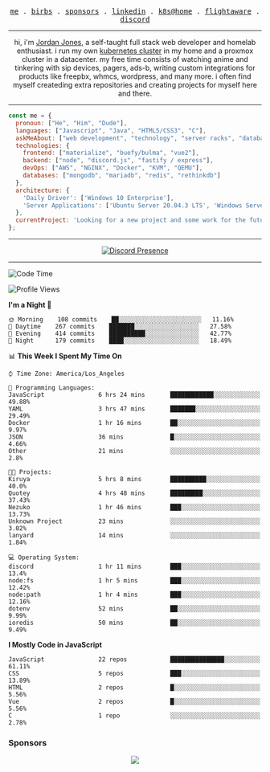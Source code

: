 <p align="center">
  <samp>
    <a href="https://jordanjones.org/">me</a> .
    <a href="https://twitter.com/kashalls">birbs</a> .
    <a href="https://github.com/sponsors/kashalls">sponsors</a> .
    <a href="https://linkedin.com/in/jordpjones">linkedin</a> .
    <a href="https://github.com/kashalls/home-cluster">k8s@home</a> .
    <a href="https://flightaware.com/adsb/stats/user/kashalls">flightaware</a> .
    <a href="https://discord.gg/ctgrp8k">discord</a>
  </samp>
</p>

---

<p align="center">hi, i'm <a href="https://jordanjones.org/">Jordan Jones</a>, a self-taught full stack web developer and homelab enthusiast. i run my own <a href="https://github.com/kashalls/home-cluster">kubernetes cluster</a> in my home and a proxmox cluster in a datacenter. my free time consists of watching anime and tinkering with sip devices, pagers, ads-b, writing custom integrations for products like freepbx, whmcs, wordpress, and many more. i often find myself createding extra repositories and creating projects for myself here and there. </p>

---


```javascript
const me = {
  pronoun: ["He", "Him", "Dude"],
  languages: ["Javascript", "Java", "HTML5/CSS3", "C"],
  askMeAbout: ["web development", "technology", "server racks", "databases", "custom integrations", "sip"],
  technologies: {
    frontend: ["materialize", "buefy/bulma", "vue2"],
    backend: ["node", "discord.js", "fastify / express"],
    devOps: ["AWS", "NGINX", "Docker", "KVM", "QEMU"],
    databases: ["mongodb", "mariadb", "redis", "rethinkdb"]
  },
  architecture: { 
    'Daily Driver': ['Windows 10 Enterprise'],
    'Server Applications': ['Ubuntu Server 20.04.3 LTS', 'Windows Server']
  },
  currentProject: 'Looking for a new project and some work for the future!'
};
```
---

<div align="center">

[![Discord Presence](https://lanyard.cnrad.dev/api/201077739589992448)](https://discord.com/users/201077739589992448)

</div>

---

<!--START_SECTION:waka-->
![Code Time](http://img.shields.io/badge/Code%20Time-1%2C010%20hrs%2046%20mins-blue)

![Profile Views](http://img.shields.io/badge/Profile%20Views-5-blue)

**I'm a Night 🦉** 

```text
🌞 Morning    108 commits    ██░░░░░░░░░░░░░░░░░░░░░░░   11.16% 
🌆 Daytime    267 commits    ███████░░░░░░░░░░░░░░░░░░   27.58% 
🌃 Evening    414 commits    ██████████░░░░░░░░░░░░░░░   42.77% 
🌙 Night      179 commits    ████░░░░░░░░░░░░░░░░░░░░░   18.49%

```


📊 **This Week I Spent My Time On** 

```text
⌚︎ Time Zone: America/Los_Angeles

💬 Programming Languages: 
JavaScript               6 hrs 24 mins       ████████████░░░░░░░░░░░░░   49.88% 
YAML                     3 hrs 47 mins       ███████░░░░░░░░░░░░░░░░░░   29.49% 
Docker                   1 hr 16 mins        ██░░░░░░░░░░░░░░░░░░░░░░░   9.97% 
JSON                     36 mins             █░░░░░░░░░░░░░░░░░░░░░░░░   4.66% 
Other                    21 mins             ░░░░░░░░░░░░░░░░░░░░░░░░░   2.8%

🐱‍💻 Projects: 
Kiruya                   5 hrs 8 mins        ██████████░░░░░░░░░░░░░░░   40.0% 
Quotey                   4 hrs 48 mins       █████████░░░░░░░░░░░░░░░░   37.43% 
Nezuko                   1 hr 46 mins        ███░░░░░░░░░░░░░░░░░░░░░░   13.73% 
Unknown Project          23 mins             ░░░░░░░░░░░░░░░░░░░░░░░░░   3.02% 
lanyard                  14 mins             ░░░░░░░░░░░░░░░░░░░░░░░░░   1.84%

💻 Operating System: 
discord                  1 hr 11 mins        ███░░░░░░░░░░░░░░░░░░░░░░   13.4% 
node:fs                  1 hr 5 mins         ███░░░░░░░░░░░░░░░░░░░░░░   12.42% 
node:path                1 hr 4 mins         ███░░░░░░░░░░░░░░░░░░░░░░   12.16% 
dotenv                   52 mins             ██░░░░░░░░░░░░░░░░░░░░░░░   9.99% 
ioredis                  50 mins             ██░░░░░░░░░░░░░░░░░░░░░░░   9.49%

```

**I Mostly Code in JavaScript** 

```text
JavaScript               22 repos            ███████████████░░░░░░░░░░   61.11% 
CSS                      5 repos             ███░░░░░░░░░░░░░░░░░░░░░░   13.89% 
HTML                     2 repos             █░░░░░░░░░░░░░░░░░░░░░░░░   5.56% 
Vue                      2 repos             █░░░░░░░░░░░░░░░░░░░░░░░░   5.56% 
C                        1 repo              ░░░░░░░░░░░░░░░░░░░░░░░░░   2.78%

```



<!--END_SECTION:waka-->

### Sponsors

<p align="center">
  <a href="https://github.com/sponsors/kashalls">
    <img src='https://cdn.jsdelivr.net/gh/kashalls/kashalls/sponsors/sponsors.svg'/>
  </a>
</p>
